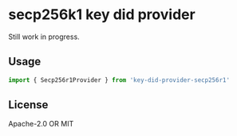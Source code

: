 # secp256k1 key did provider
Still work in progress.

## Usage

```js
import { Secp256r1Provider } from 'key-did-provider-secp256r1'

```

## License

Apache-2.0 OR MIT
